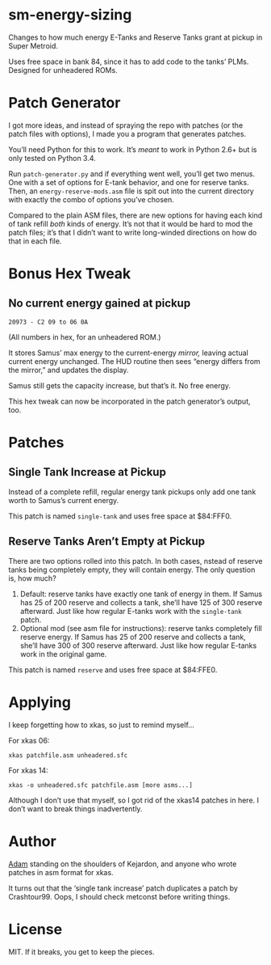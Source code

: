 # sm-energy-sizing

Changes to how much energy E-Tanks and Reserve Tanks grant at pickup in Super
Metroid.

Uses free space in bank 84, since it has to add code to the tanks’ PLMs.
Designed for unheadered ROMs.

# Patch Generator

I got more ideas, and instead of spraying the repo with patches (or the patch files with options), I made you a program that generates patches.

You’ll need Python for this to work.
It’s _meant_ to work in Python 2.6+ but is only tested on Python 3.4.

Run `patch-generator.py` and if everything went well, you’ll get two menus.
One with a set of options for E-tank behavior, and one for reserve tanks.
Then, an `energy-reserve-mods.asm` file is spit out into the current directory with exactly the combo of options you’ve chosen.

Compared to the plain ASM files, there are new options for having each kind of tank refill _both_ kinds of energy.
It’s not that it would be hard to mod the patch files;
it’s that I didn’t want to write long-winded directions on how do that in each file.

# Bonus Hex Tweak

## No current energy gained at pickup

    20973 - C2 09 to 06 0A

(All numbers in hex, for an unheadered ROM.)

It stores Samus’ max energy to the current-energy _mirror,_ leaving actual current energy unchanged.
The HUD routine then sees “energy differs from the mirror,” and updates the display.

Samus still gets the capacity increase, but that’s it.  No free energy.

This hex tweak can now be incorporated in the patch generator’s output, too.

# Patches

## Single Tank Increase at Pickup

Instead of a complete refill, regular energy tank pickups only add one tank worth to Samus’s current energy.

This patch is named `single-tank` and uses free space at $84:FFF0.

## Reserve Tanks Aren’t Empty at Pickup

There are two options rolled into this patch.
In both cases, nstead of reserve tanks being completely empty, they will contain energy.
The only question is, how much?

1. Default: reserve tanks have exactly one tank of energy in them.
If Samus has 25 of 200 reserve and collects a tank, she’ll have 125 of 300 reserve afterward.
Just like how regular E-tanks work with the `single-tank` patch.
2. Optional mod (see asm file for instructions): reserve tanks completely fill reserve energy.
If Samus has 25 of 200 reserve and collects a tank, she’ll have 300 of 300 reserve afterward.
Just like how regular E-tanks work in the original game.

This patch is named `reserve` and uses free space at $84:FFE0.

# Applying

I keep forgetting how to xkas, so just to remind myself…

For xkas 06:

    xkas patchfile.asm unheadered.sfc

For xkas 14:

    xkas -o unheadered.sfc patchfile.asm [more asms...]

Although I don’t use that myself, so I got rid of the xkas14 patches in here.
I don’t want to break things inadvertently.

# Author

[Adam](https://github.com/n00btube) standing on the shoulders of Kejardon,
and anyone who wrote patches in asm format for xkas.

It turns out that the ‘single tank increase’ patch duplicates a patch by
Crashtour99.  Oops, I should check metconst before writing things.

# License

MIT.  If it breaks, you get to keep the pieces.
